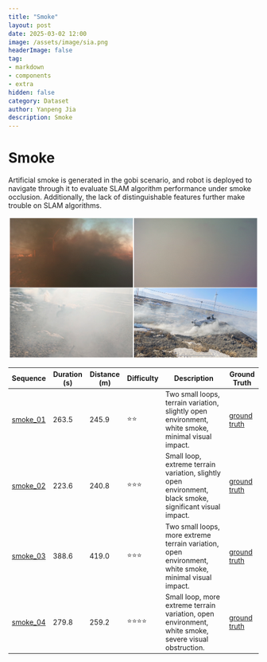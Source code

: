 ```yaml
---
title: "Smoke"
layout: post
date: 2025-03-02 12:00
image: /assets/image/sia.png
headerImage: false
tag:
- markdown
- components
- extra
hidden: false
category: Dataset
author: Yanpeng Jia
description: Smoke
---
```


# Smoke

Artificial smoke is generated in the gobi scenario, and robot is deployed to navigate through it to evaluate SLAM algorithm performance under smoke occlusion. Additionally, the lack of distinguishable features further make trouble on SLAM algorithms.

![figure](../../assets/image/smoke.png)

| Sequence   | Duration (s) | Distance (m) | Difficulty | Description | Ground Truth |
|------------|-------------|-------------|------------|-------------|-------------|
| [smoke_01](https://1drv.ms/u/c/c1806c2e19f2193f/ESP7ZtyDVvxAsjx80lMOSykBnomE7EoaViYLUTjKbz5Kng?e=3PVEZW)   | 263.5       | 245.9       | ⭐⭐        | Two small loops, terrain variation, slightly open environment, white smoke, minimal visual impact. | [ground truth](https://1drv.ms/t/c/c1806c2e19f2193f/EZSHAXofGtpNl6-KIdcM5o4BAV7bzLEPiRPdquPSDW8LZA?e=FfXBc5) |
| [smoke_02](https://1drv.ms/u/c/c1806c2e19f2193f/ERQjmQmDijRHldUmveRm7kgBHC50PRAXZp62pgf7TWtJ3w?e=3yMdrz)   | 223.6       | 240.8       | ⭐⭐⭐       | Small loop, extreme terrain variation, slightly open environment, black smoke, significant visual impact. | [ground truth](https://1drv.ms/t/c/c1806c2e19f2193f/EU0oHOr7wVZMiHfl6dgtjN0BDpkrEOW63HgdOAxaRgwMZw?e=NyuXLz) |
| [smoke_03](https://1drv.ms/u/c/c1806c2e19f2193f/Eer1gv3_UYBGkqLRx8iasBQBMd2TteobWmCVcR-2tr299g?e=Kw3GQR)   | 388.6       | 419.0       | ⭐⭐⭐       | Two small loops, more extreme terrain variation, open environment, white smoke, minimal visual impact. | [ground truth](https://1drv.ms/t/c/c1806c2e19f2193f/EQYPK_bbCz1OuEx3jez31DgBz4Zmgvw-Ymh3Cdcay2ZLTA?e=apte8F) |
| [smoke_04](https://1drv.ms/u/c/c1806c2e19f2193f/EdiGSPTOKt1IoINrNaV1KcMBJLt1jSeFEVgpFegnONxNnQ?e=Hfdg4W)   | 279.8       | 259.2       | ⭐⭐⭐⭐      | Small loop, more extreme terrain variation, open environment, white smoke, severe visual obstruction. | [ground truth](https://1drv.ms/t/c/c1806c2e19f2193f/Ech272KL_chOhBFsV9hy3PUB7voVFf0R1mHv4FUx0Edw1w?e=JO8bNF) |








